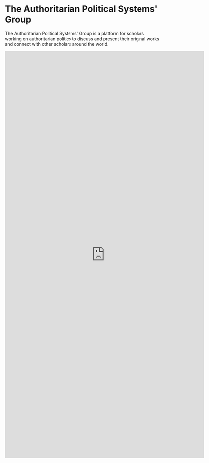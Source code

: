 # The Authoritarian Political Systems' Group


The Authoritarian Political Systems' Group is a platform for scholars working on authoritarian politics to discuss and present their original works and connect with other scholars around the world.


<iframe src="https://docs.google.com/forms/d/e/1FAIpQLSd1g1QK-yOHL8eWlZLjdzqASH0V7UsBhoNxGXipasVo1iX59g/viewform?embedded=true" width="640" height="1309" frameborder="0" marginheight="0" marginwidth="0">Loading…</iframe>
